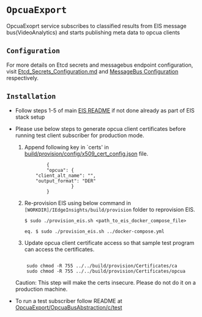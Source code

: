 # `OpcuaExport`

OpcuaExoprt service subscribes to classified results from EIS message bus(VideoAnalytics) and starts publishing meta data to opcua clients


## `Configuration`

For more details on Etcd secrets and messagebus endpoint configuration, visit [Etcd_Secrets_Configuration.md](../Etcd_Secrets_Configuration.md) and
[MessageBus Configuration](../common/libs/ConfigMgr/README.md#interfaces) respectively.

## `Installation`

* Follow steps 1-5 of main [EIS README](../README.md) if not done already as part of EIS stack setup

* Please use below steps to generate opcua client certificates before running test client subscriber for production mode.
   1. Append following key in `certs' in [build/provision/config/x509_cert_config.json](../build/provision/config/x509_cert_config.json) file.
        ```
                {
                "opcua": {
			"client_alt_name": "",
			"output_format": "DER"
                         }
                }
        ```

    2. Re-provision EIS using below command in `[WORKDIR]/IEdgeInsights/build/provision` folder to reprovision EIS.

        ```
        $ sudo ./provision_eis.sh <path_to_eis_docker_compose_file>

        eq. $ sudo ./provision_eis.sh ../docker-compose.yml

        ```

      
    3. Update opcua client certificate access so that sample test program can access the certificates.
	
	```

        sudo chmod -R 755 ../../build/provision/Certificates/ca
        sudo chmod -R 755 ../../build/provision/Certificates/opcua
	
	 ```

    Caution: This step will make the certs insecure. Please do not do it on a production machine.
            

* To run a test subscriber follow README at [OpcuaExport/OpcuaBusAbstraction/c/test](OpcuaBusAbstraction/c/test)

